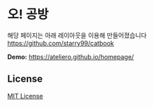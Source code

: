 # 오! 공방

해당 페이지는 아래 레이아웃을 이용해 만들어졌습니다   
https://github.com/starry99/catbook

**Demo:** https://ateliero.github.io/homepage/



## License

[MIT License](https://opensource.org/licenses/MIT)
